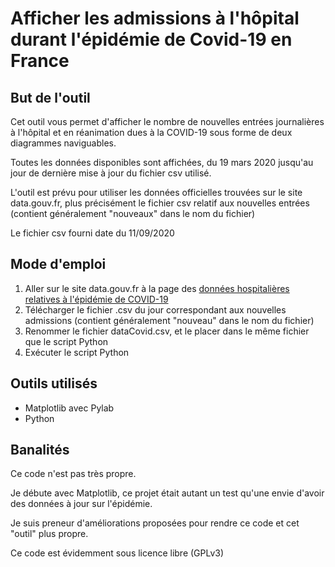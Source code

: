 # Afficher les admissions à l'hôpital durant l'épidémie de Covid-19 en France

## But de l'outil

Cet outil vous permet d'afficher le nombre de nouvelles entrées journalières 
à l'hôpital et en réanimation dues à la COVID-19 sous forme de deux diagrammes 
naviguables.

Toutes les données disponibles sont affichées, du 19 mars 2020 jusqu'au jour de
dernière mise à jour du fichier csv utilisé. 

L'outil est prévu pour utiliser les données officielles trouvées sur le site
data.gouv.fr, plus précisément le fichier csv relatif aux nouvelles entrées 
(contient généralement "nouveaux" dans le nom du fichier)

Le fichier csv fourni date du 11/09/2020

## Mode d'emploi

1. Aller sur le site data.gouv.fr à la page des [données hospitalières relatives à l'épidémie de COVID-19](https://www.data.gouv.fr/fr/datasets/donnees-hospitalieres-relatives-a-lepidemie-de-covid-19/)
2. Télécharger le fichier .csv du jour correspondant aux nouvelles admissions (contient généralement "nouveau" dans le nom du fichier)
3. Renommer le fichier dataCovid.csv, et le placer dans le même fichier que le script Python
4. Exécuter le script Python

## Outils utilisés

* Matplotlib avec Pylab
* Python

## Banalités

Ce code n'est pas très propre.

Je débute avec Matplotlib, ce projet était autant un test qu'une envie d'avoir des données à jour sur l'épidémie.

Je suis preneur d'améliorations proposées pour rendre ce code et cet "outil" plus propre.

Ce code est évidemment sous licence libre (GPLv3)
